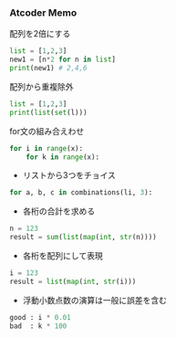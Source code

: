 ### Atcoder Memo

配列を2倍にする

```python
list = [1,2,3]
new1 = [n*2 for n in list]
print(new1) # 2,4,6
```

配列から重複除外

```python
list = [1,2,3]
print(list(set(l)))
```

for文の組み合えわせ

```python
for i in range(x):
    for k in range(x):
```

- リストから3つをチョイス
```python
for a, b, c in combinations(li, 3):
```

- 各桁の合計を求める
```python
n = 123
result = sum(list(map(int, str(n))))
```

- 各桁を配列にして表現
```python
i = 123
result = list(map(int, str(i)))
```

- 浮動小数点数の演算は一般に誤差を含む
```python
good : i * 0.01
bad  : k * 100
```
